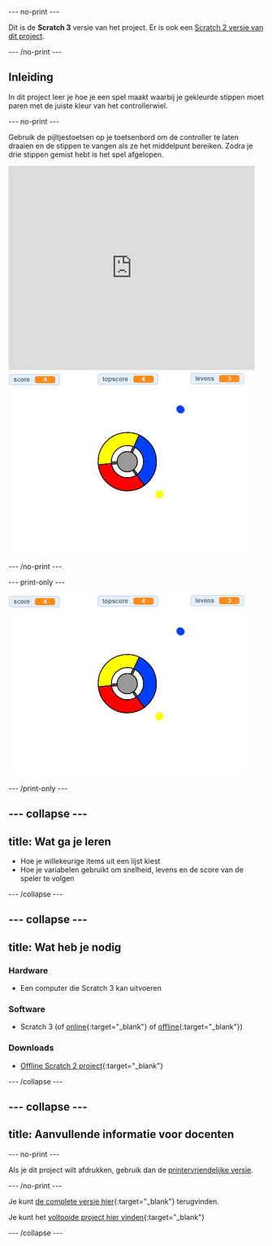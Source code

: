 \--- no-print \---

Dit is de **Scratch 3** versie van het project. Er is ook een [Scratch 2 versie van dit project](https://projects.raspberrypi.org/en/projects/catch-the-dots-scratch2).

\--- /no-print \---

## Inleiding

In dit project leer je hoe je een spel maakt waarbij je gekleurde stippen moet paren met de juiste kleur van het controllerwiel.

\--- no-print \---

Gebruik de pijltjestoetsen op je toetsenbord om de controller te laten draaien en de stippen te vangen als ze het middelpunt bereiken. Zodra je drie stippen gemist hebt is het spel afgelopen.

<div class="scratch-preview">
  <iframe allowtransparency="true" width="485" height="402" src="https://scratch.mit.edu/projects/embed/252923761/?autostart=false" frameborder="0" scrolling="no"></iframe>
  <img src="images/dots-final.png">
</div>

\--- /no-print \---

\--- print-only \---

![Stippen schermafbeelding](images/dots-final.png)

\--- /print-only \---

## \--- collapse \---

## title: Wat ga je leren

+ Hoe je willekeurige items uit een lijst kiest
+ Hoe je variabelen gebruikt om snelheid, levens en de score van de speler te volgen

\--- /collapse \---

## \--- collapse \---

## title: Wat heb je nodig

### Hardware

+ Een computer die Scratch 3 kan uitvoeren

### Software

+ Scratch 3 (of [online](http://rpf.io/scratchon){:target="_blank"} of [offline](http://rpf.io/scratchoff){:target="_blank"})

### Downloads

+ [Offline Scratch 2 project](http://rpf.io/p/en/catch-the-dots-go){:target="_blank"}

\--- /collapse \---

## \--- collapse \---

## title: Aanvullende informatie voor docenten

\--- no-print \---

Als je dit project wilt afdrukken, gebruik dan de [printervriendelijke versie](https://projects.raspberrypi.org/en/projects/catch-the-dots/print).

\--- /no-print \---

Je kunt [de complete versie hier](http://rpf.io/p/en/catch-the-dots-get){:target="_blank"} terugvinden.

Je kunt het [voltooide project hier vinden](https://scratch.mit.edu/projects/252923761/#editor){:target="_blank"}

\--- /collapse \---